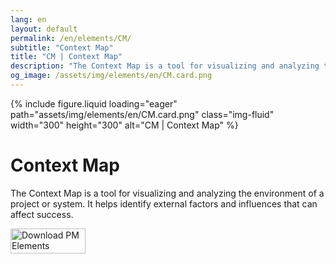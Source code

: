```yaml
---
lang: en
layout: default
permalink: /en/elements/CM/
subtitle: "Context Map"
title: "CM | Context Map"
description: "The Context Map is a tool for visualizing and analyzing the environment of a project or system. It helps identify external factors and influences that can affect success."
og_image: /assets/img/elements/en/CM.card.png
---
```


{% include figure.liquid loading="eager" path="assets/img/elements/en/CM.card.png" class="img-fluid" width="300" height="300" alt="CM | Context Map" %}

# Context Map

The Context Map is a tool for visualizing and analyzing the environment of a project or system. It helps identify external factors and influences that can affect success.

<a href="https://apps.apple.com/app/apple-store/id6738084498?pt=127441684&ct=website&mt=8">
  <img src="{{ "assets/img/en/appstore.png" | relative_url }}" width="120" height="40" alt="Download PM Elements">
</a>
